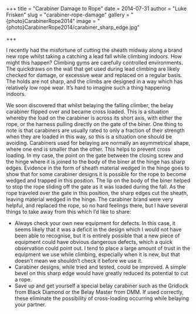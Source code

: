 +++
title = "Carabiner Damage to Rope"
date = 2014-07-31
author = "Luke Frisken"
slug = "carabiner-rope-damage"
gallery = "{photo}CarabinerRope2014"
image = "{photo}CarabinerRope2014/carabiner_sharp_edge.jpg"

+++

I recently had the misfortune of cutting the sheath midway along a brand
new rope whilst taking a catching a lead fall while climbing indoors.
How might this happen? Climbing gyms are carefully controlled
environments. The quickdraws on the wall that get used during lead
climbing are likely checked for damage, or excessive wear and replaced
on a regular basis. The holds are not sharp, and the climbs are designed
in a way which has relatively low rope wear. It’s hard to imagine such a
thing happening indoors.

We soon discovered that whilst belaying the falling climber, the belay
carabiner flipped over and became cross loaded. This is a situation
whereby the load on the carabiner is across its short axis, with either
the rope, or the harness pulling directly on the gate of the biner. One
thing to note is that carabiners are usually rated to only a fraction of
their strength when they are loaded in this way, so this is a situation
one should be avoiding. Carabiners used for belaying are normally an
asymmetrical shape, where one end is smaller than the other. This helps
to prevent cross loading. In my case, the point on the gate between the
closing screw and the hinge where it is joined to the body of the biner
at the hinge has sharp edges. Evidence in the form of sheath material
wedged in the hinge goes to show that for some carabiner designs it is
possible for the rope to become wedged and trapped in this position. The
lip on the body of the biner helped to stop the rope sliding off the
gate as it was loaded during the fall. As the rope traveled over the
gate in this position, the sharp edges cut the sheath, leaving material
wedged in the hinge. The carabiner brand were very helpful, and replaced
the rope, so no hard feelings there, but I have several things to take
away from this which I’d like to share:

  - Always check your own new equipment for defects. In this case, it
    seems likely that it was a deficit in the design which I would not
    have been able to recognise, but it is entirely possible that a new
    piece of equipment could have obvious dangerous defects, which a
    quick observation could point out. I tend to place a large amount of
    trust in the equipment we use while climbing, especially when it is
    new, but that doesn’t mean we shouldn’t check it before we use it.
  - Carabiner designs, while tried and tested, could be improved. A
    simple bevel on this sharp edge would have greatly reduced its
    potential to cut a rope.
  - Save up and get yourself a special belay carabiner such as the
    Gridlock from Black Diamond or the Belay Master from DMM. If used
    correctly, these eliminate the possibility of cross-loading
    occurring while belaying your partner.
